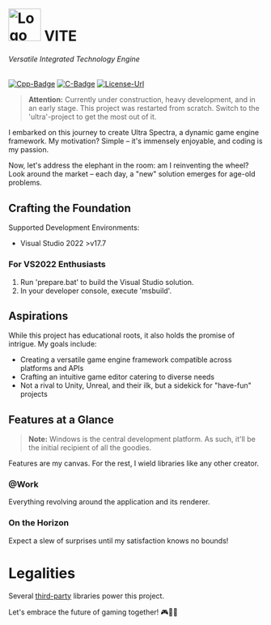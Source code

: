 # <img src="https://github.com/vitx-studios/vite/blob/main/Assets/VITE.png" alt="Logo" width="64"/> VITE #
###### Versatile Integrated Technology Engine

[Cpp-Badge]: https://img.shields.io/badge/C%2B%2B-23-blue
[C-Badge]: https://img.shields.io/badge/C-17-blue
[License-Badge]: https://img.shields.io/badge/License-MIT-blue

[Cpp-Url]: https://en.wikipedia.org/wiki/C%2B%2B
[C-Url]: https://en.wikipedia.org/wiki/C_(programming_language)
[License-Url]: https://opensource.org/licenses/MIT

[![Cpp-Badge]][Cpp-Url]
[![C-Badge]][C-Url]
[![License-Url][License-Badge]][License-Url]


> **Attention:** Currently under construction, heavy development, and in an early stage.
This project was restarted from scratch. Switch to the 'ultra'-project to get the most out of it.

I embarked on this journey to create Ultra Spectra, a dynamic game engine framework. My motivation? Simple – it's immensely enjoyable, and coding is my passion.

Now, let's address the elephant in the room: am I reinventing the wheel? Look around the market – each day, a "new" solution emerges for age-old problems.

## Crafting the Foundation

Supported Development Environments:
- Visual Studio 2022 >v17.7

### For VS2022 Enthusiasts
1. Run 'prepare.bat' to build the Visual Studio solution.
2. In your developer console, execute 'msbuild'.

## Aspirations

While this project has educational roots, it also holds the promise of intrigue. My goals include:
- Creating a versatile game engine framework compatible across platforms and APIs
- Crafting an intuitive game editor catering to diverse needs
- Not a rival to Unity, Unreal, and their ilk, but a sidekick for "have-fun" projects

## Features at a Glance

> **Note:** Windows is the central development platform. As such, it'll be the initial recipient of all the goodies.

Features are my canvas. For the rest, I wield libraries like any other creator.

### @Work
Everything revolving around the application and its renderer.

### On the Horizon
Expect a slew of surprises until my satisfaction knows no bounds!

# Legalities

Several [third-party](3rd-Party/ReadMe.md "3rd-Party") libraries power this project.

Let's embrace the future of gaming together! 🎮🌟🚀
